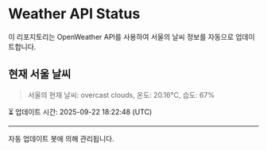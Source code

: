 
# Weather API Status

이 리포지토리는 OpenWeather API를 사용하여 서울의 날씨 정보를 자동으로 업데이트합니다.

## 현재 서울 날씨
> 서울의 현재 날씨: overcast clouds, 온도: 20.16°C, 습도: 67%

⏳ 업데이트 시간: 2025-09-22 18:22:48 (UTC)

---
자동 업데이트 봇에 의해 관리됩니다.
